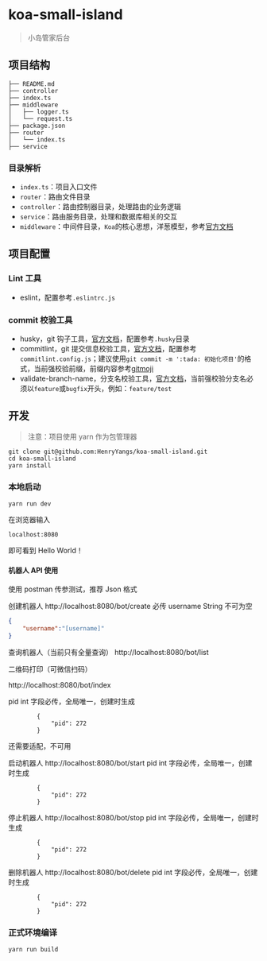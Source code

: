 # koa-small-island

> 小岛管家后台

## 项目结构

```
├── README.md
├── controller
├── index.ts
├── middleware
│   ├── logger.ts
│   └── request.ts
├── package.json
├── router
│   └── index.ts
├── service
```

### 目录解析

- `index.ts`：项目入口文件
- `router`：路由文件目录
- `controller`：路由控制器目录，处理路由的业务逻辑
- `service`：路由服务目录，处理和数据库相关的交互
- `middleware`：中间件目录，`Koa`的核心思想，洋葱模型，参考[官方文档](https://koajs.com/#application)

## 项目配置

### Lint 工具

- eslint，配置参考`.eslintrc.js`

### commit 校验工具

- husky，git 钩子工具，[官方文档](https://typicode.github.io/husky/)，配置参考`.husky`目录
- commitlint，git 提交信息校验工具，[官方文档](https://commitlint.js.org/#/)，配置参考`commitlint.config.js`；建议使用`git commit -m ':tada: 初始化项目'`的格式，当前强校验前缀，前缀内容参考[gitmoji](https://gitmoji.carloscuesta.me/)
- validate-branch-name，分支名校验工具，[官方文档](https://github.com/JsonMa/validate-branch-name)，当前强校验分支名必须以`feature`或`bugfix`开头，例如：`feature/test`

## 开发

> 注意：项目使用 yarn 作为包管理器

```
git clone git@github.com:HenryYangs/koa-small-island.git
cd koa-small-island
yarn install
```

### 本地启动

```
yarn run dev
```

在浏览器输入

```
localhost:8080
```

即可看到 Hello World！


#### 机器人 API 使用
使用 postman 传参测试，推荐 Json 格式

创建机器人
http://localhost:8080/bot/create
必传 username String 不可为空

```json
{
    "username":"[username]"
}
```

查询机器人（当前只有全量查询）
http://localhost:8080/bot/list



二维码打印（可微信扫码）

http://localhost:8080/bot/index

pid int 字段必传，全局唯一，创建时生成

```
        {
            "pid": 272
        }
```

还需要适配，不可用


启动机器人
http://localhost:8080/bot/start
pid int 字段必传，全局唯一，创建时生成
```
        {
            "pid": 272
        }
```

停止机器人
http://localhost:8080/bot/stop
pid int 字段必传，全局唯一，创建时生成

```
        {
            "pid": 272
        }
```

删除机器人
http://localhost:8080/bot/delete
pid int 字段必传，全局唯一，创建时生成
```
        {
            "pid": 272
        }
```

### 正式环境编译

```
yarn run build
```

